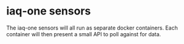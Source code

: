 # iaq-one sensors

The iaq-one sensors will all run as separate docker containers. Each container will then present a small API to poll against for data.
